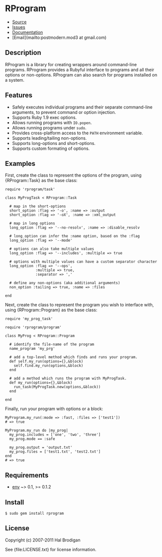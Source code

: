 # RProgram

* [Source](http://github.com/postmodern/rprogram)
* [Issues](http://github.com/postmodern/rprogram/issues)
* [Documentation](http://rubydoc.info/gems/rprogram)
* [Email](mailto:postmodern.mod3 at gmail.com)

## Description
  
RProgram is a library for creating wrappers around command-line programs.
RProgram provides a Rubyful interface to programs and all their options
or non-options. RProgram can also search for programs installed on a
system.

## Features

* Safely executes individual programs and their separate command-line
  arguments, to prevent command or option injection.
* Supports Ruby 1.9 exec options.
* Allows running programs with `IO.popen`.
* Allows running programs under `sudo`.
* Provides cross-platform access to the `PATH` environment variable.
* Supports leading/tailing non-options.
* Supports long-options and short-options.
* Supports custom formating of options.

## Examples

First, create the class to represent the options of the program, using
{RProgram::Task} as the base class:

    require 'rprogram/task'

    class MyProgTask < RProgram::Task

      # map in the short-options
      short_option :flag => '-o', :name => :output
      short_option :flag => '-oX', :name => :xml_output

      # map in long options
      long_option :flag => '--no-resolv', :name => :disable_resolv

      # long_option can infer the :name option, based on the :flag
      long_option :flag => '--mode'

      # options can also take multiple values
      long_option :flag => '--includes', :multiple => true

      # options with multiple values can have a custom separator character
      long_option :flag => '--ops',
                  :multiple => true,
                  :separator => ','

      # define any non-options (aka additional arguments)
      non_option :tailing => true, :name => :files

    end

Next, create the class to represent the program you wish to interface with,
using {RProgram::Program} as the base class:

    require 'my_prog_task'

    require 'rprogram/program'

    class MyProg < RProgram::Program

      # identify the file-name of the program
      name_program 'my_prg'

      # add a top-level method which finds and runs your program.
      def self.my_run(options={},&block)
        self.find.my_run(options,&block)
      end

      # add a method which runs the program with MyProgTask.
      def my_run(options={},&block)
        run_task(MyProgTask.new(options,&block))
      end

    end

Finally, run your program with options or a block:

    MyProgram.my_run(:mode => :fast, :files => ['test1'])
    # => true

    MyProgram.my_run do |my_prog|
      my_prog.includes = ['one', 'two', 'three']
      my_prog.mode == :safe

      my_prog.output = 'output.txt'
      my_prog.files = ['test1.txt', 'test2.txt']
    end
    # => true

## Requirements

* [env](http://github.com/postmodern/env) ~> 0.1, >= 0.1.2

## Install

    $ sudo gem install rprogram

## License

Copyright (c) 2007-2011 Hal Brodigan

See {file:LICENSE.txt} for license information.
